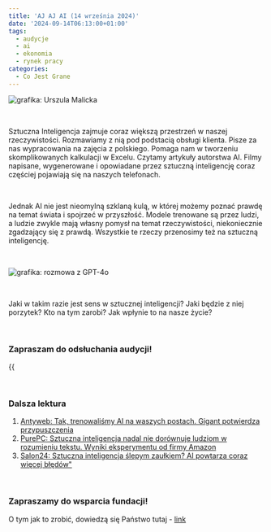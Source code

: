 ```yaml
---
title: 'AJ AJ AI (14 września 2024)'
date: '2024-09-14T06:13:00+01:00'
tags:
  - audycje
  - ai
  - ekonomia
  - rynek pracy
categories:
  - Co Jest Grane
---
```


![grafika: Urszula Malicka](/uploads/CJG_78_2024_09_14.png)

<br>

Sztuczna Inteligencja zajmuje coraz większą przestrzeń w naszej rzeczywistości. Rozmawiamy z nią pod podstacią obsługi klienta. Pisze za nas wypracowania na zajęcia z polskiego. Pomaga nam w tworzeniu skomplikowanych kalkulacji w Excelu. Czytamy artykuły autorstwa AI. Filmy napisane, wygenerowane i opowiadane przez sztuczną inteligencję coraz częściej pojawiają się na naszych telefonach.

<br>

Jednak AI nie jest nieomylną szklaną kulą, w której możemy poznać prawdę na temat świata i spojrzeć w przyszłość. Modele trenowane są przez ludzi, a ludzie zwykle mają własny pomysł na temat rzeczywistości, niekoniecznie zgadzający się z prawdą. Wszystkie te rzeczy przenosimy też na sztuczną inteligencję.

<br>

![grafika: rozmowa z GPT-4o](/uploads/CJG_78_2024_09_14-wpis2.jpg)

<br>

Jaki w takim razie jest sens w sztucznej inteligencji? Jaki będzie z niej porzytek? Kto na tym zarobi? Jak wpłynie to na nasze życie?

<br>

### Zapraszam do odsłuchania audycji!

{{<audio src="audio/LONG CJG_78_2024_09_14.mp3" caption="Zapis audycji CJG">}}

<br>

### Dalsza lektura

1. [Antyweb: Tak, trenowaliśmy AI na waszych postach. Gigant potwierdza przypuszczenia](https://antyweb.pl/tak-trenowalismy-ai-na-waszych-postach-gigant-potwierdza-przypuszczenia)
2. [PurePC: Sztuczna inteligencja nadal nie dorównuje ludziom w rozumieniu tekstu. Wyniki eksperymentu od firmy Amazon](https://www.purepc.pl/sztuczna-inteligencja-nadal-nie-dorownuje-ludziom-w-rozumieniu-tekstu-wyniki-eksperymentu-od-firmy-amazon)
3. [Salon24: Sztuczna inteligencja ślepym zaułkiem? AI powtarza coraz więcej błędów"](https://www.salon24.pl/newsroom/1398483,sztuczna-inteligencja-slepym-zaulkiem-ai-powtarza-coraz-wiecej-bledow)

<br>

### Zapraszamy do wsparcia fundacji!
O tym jak to zrobić, dowiedzą się Państwo tutaj - [link](https://audycje.com.pl/posts/wsparcie/)